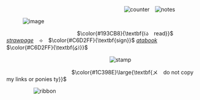 ⠀⠀⠀⠀⠀⠀⠀⠀⠀⠀⠀⠀⠀  ⠀  ⠀  ⠀  ⠀  ⠀  ⠀  ⠀    ⠀  ⠀  ⠀  ⠀  ⠀ ![counter](https://komarev.com/ghpvc/?username=melomanie&color=grey&label=𝜗ৎ&abbreviated=true) ⠀![notes](https://wilardo.crd.co/assets/images/gallery27/870025ee_original.gif?v=37f3ab52)

 ⠀  ⠀  ⠀ ![image](https://i.ibb.co/5XpXYDWD/IMG-2001.jpg)

 ⠀  ⠀  ⠀  ⠀  ⠀  ⠀  ⠀  ⠀  ⠀  ⠀  ⠀  ⠀  ⠀  $\color{#193CB8}{\textbf{꒰ა ⠀read}}$ [*strawpage*](https://paintedpink.straw.page)⠀ ⟢⠀ $\color{#C6D2FF}{\textbf{sign}}$ [*atabook*](https://melomanie.atabook.org/)⠀ $\color{#C6D2FF}{\textbf{໒꒱}}$

 ⠀ 
 ⠀ ⠀  ⠀  ⠀  ⠀   ⠀  ⠀  ⠀  ⠀  ⠀  ⠀  ⠀  ⠀  ⠀  ⠀  ⠀  ⠀  ⠀ ![stamp](https://wilardo.crd.co/assets/images/gallery16/aa2ea780_original.png?v=c0a0770b)
  
 ⠀  ⠀  ⠀  ⠀  ⠀  ⠀  ⠀  ⠀  ⠀   ⠀  ⠀  ⠀ $\color{#1C398E}\large{\textbf{メ ⠀do not copy my links or ponies ty}}$

 ⠀  ⠀  ⠀  ⠀  ⠀ ![ribbon](https://i.ibb.co/Mxr5vGr5/Magic-Eraser-250731-013929.png)
